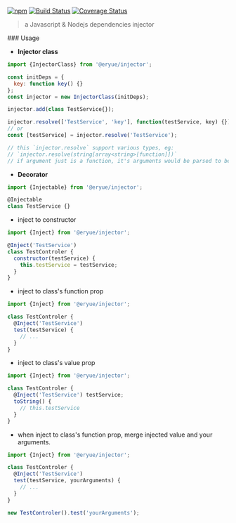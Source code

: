 <div class="__changelog--header__">

[![npm](https://img.shields.io/npm/v/@eryue/injector.svg?label=version)](https://www.npmjs.com/package/@eryue/injector) [![Build Status](https://travis-ci.org/famanoder/dependencies-injector.svg?branch=master)](https://travis-ci.org/famanoder/dependencies-injector) [![Coverage Status](https://coveralls.io/repos/github/famanoder/dependencies-injector/badge.svg?branch=master)](https://coveralls.io/github/famanoder/dependencies-injector?branch=master)

> a Javascript & Nodejs dependencies injector
</div>

<div class="__changelog--body__">
### Usage

* **Injector class**

```js
import {InjectorClass} from '@eryue/injector';

const initDeps = {
  key: function key() {}
};
const injector = new InjectorClass(initDeps);

injector.add(class TestService{});

injector.resolve(['TestService', 'key'], function(testService, key) {});
// or
const [testService] = injector.resolve('TestService');

// this `injector.resolve` support various types, eg:
// `injector.resolve(string[array<string>[function]])` 
// if argument just is a function, it's arguments would be parsed to be an array to be resolved.
```

* **Decorator**

```js
import {Injectable} from '@eryue/injector';

@Injectable
class TestService {}
```

* inject to constructor

```js
import {Inject} from '@eryue/injector';

@Inject('TestService')
class TestControler {
  constructor(testService) {
    this.testService = testService;
  }
}
```

* inject to class's function prop

```js
import {Inject} from '@eryue/injector';

class TestControler {
  @Inject('TestService')
  test(testService) {
    // ...
  }
}
```

* inject to class's value prop

```js
import {Inject} from '@eryue/injector';

class TestControler {
  @Inject('TestService') testService;
  toString() {
    // this.testService
  }
}
```

* when inject to class's function prop, merge injected value and your arguments.

```js
import {Inject} from '@eryue/injector';

class TestControler {
  @Inject('TestService')
  test(testService, yourArguments) {
    // ...
  }
}

new TestControler().test('yourArguments');
```

</div>
